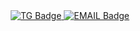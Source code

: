 
<div id="badges" align ="center">
  <a href= "https://t.me/MrSck3r">
    <img src = "https://img.shields.io/badge/VK-blue?style=for-the-badge&logo=TG&logoColor=White" alt="TG Badge" />
  </a>

  <a href= "https://mail.google.com/mail/u/0/?tab=rm&ogbl#inbox">
    <img src = "https://img.shields.io/badge/EMAIL-red?style=for-the-badge&logo=Gmail&logoColor=white" alt="EMAIL Badge"/>
  </a>
</div>
